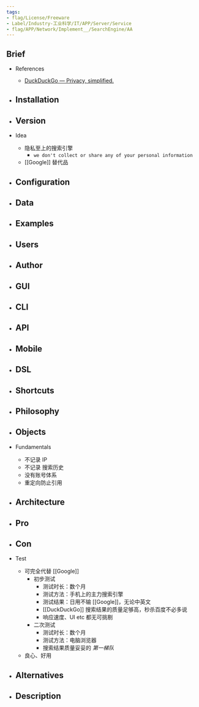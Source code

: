 ```yaml
---
tags:
- flag/License/Freeware
- Label/Industry-工业科学/IT/APP/Server/Service
- flag/APP/Network/Implement__/SearchEngine/AA
---
```


## Brief

- References
    - [DuckDuckGo — Privacy, simplified.](https://duckduckgo.com/)

- Installation
    - 

- Version
    - 

- Idea
    - 隐私至上的搜索引擎
        - `we don't collect or share any of your personal information`
    - [[Google]] 替代品

- Configuration
    - 

- Data
    - 

- Examples
    - 

- Users
    - 

- Author
    - 

- GUI
    - 

- CLI
    - 

- API
    - 

- Mobile
    - 

- DSL
    - 

- Shortcuts
    - 

- Philosophy
    - 

- Objects
    - 

- Fundamentals
    - 不记录 IP
    - 不记录 搜索历史
    - 没有账号体系
    - 重定向防止引用

- Architecture
    - 

- Pro
    - 

- Con
    - 

- Test
    - 可完全代替 [[Google]]
        - 初步测试
            - 测试时长：数个月
            - 测试方法：手机上的主力搜索引擎
            - 测试结果：日用不输 [[Google]]，无论中英文
            - [[DuckDuckGo]] 搜索结果的质量足够高，秒杀百度不必多说
            - 响应速度、UI etc 都无可挑剔
        - 二次测试
            - 测试时长：数个月
            - 测试方法：电脑浏览器
            - 搜索结果质量妥妥的 *第一梯队*
    - 良心、好用

- Alternatives
    - 

- Description
    - 
